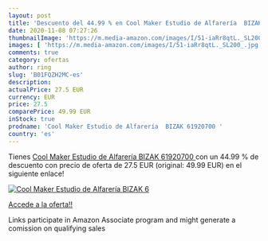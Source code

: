 ```yaml
---
layout: post
title: 'Descuento del 44.99 % en Cool Maker Estudio de Alfarería  BIZAK 6'
date: 2020-11-08 07:27:26
thumbnailImage: 'https://m.media-amazon.com/images/I/51-iaRr8qtL._SL200_.jpg'
images: [ 'https://m.media-amazon.com/images/I/51-iaRr8qtL._SL200_.jpg' ]
comments: true
category: ofertas
author: ring
slug: 'B01FQZH2MC-es'
description:
actualPrice: 27.5 EUR
currency: EUR
price: 27.5
comparePrice: 49.99 EUR
inStock: true
prodname: 'Cool Maker Estudio de Alfarería  BIZAK 61920700 '
country: 'es'
---
```


Tienes [Cool Maker Estudio de Alfarería  BIZAK 61920700 ](https://www.amazon.es/dp/B01FQZH2MC/?tag=tolees-21) con un 44.99 % de descuento con precio de oferta de 27.5 EUR (original: 49.99 EUR) en el siguiente enlace!

[![Cool Maker Estudio de Alfarería  BIZAK 6](https://m.media-amazon.com/images/I/51-iaRr8qtL._SL200_.jpg)](https://www.amazon.es/dp/B01FQZH2MC/?tag=tolees-21)

[Accede a la oferta!!](https://www.amazon.es/dp/B01FQZH2MC/?tag=tolees-21)

Links participate in Amazon Associate program and might generate a comission on qualifying sales


